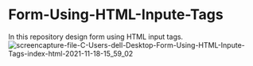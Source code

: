 # Form-Using-HTML-Inpute-Tags
In this repository design form using HTML input tags.
![screencapture-file-C-Users-dell-Desktop-Form-Using-HTML-Inpute-Tags-index-html-2021-11-18-15_59_02](https://user-images.githubusercontent.com/74750430/142399074-e4937bc0-1847-4ce7-8ac2-1282ce0e3635.png)
